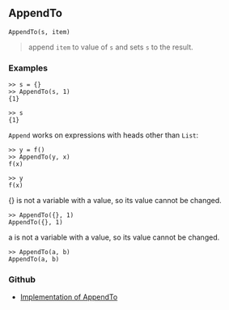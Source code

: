 ## AppendTo

```
AppendTo(s, item)
```

> append `item` to value of `s` and sets `s` to the result.

### Examples

```  
>> s = {}    
>> AppendTo(s, 1)    
{1}    

>> s    
{1}    
```

`Append` works on expressions with heads other than `List`:  
  
```
>> y = f()  
>> AppendTo(y, x)    
f(x)    

>> y    
f(x)    
```

{} is not a variable with a value, so its value cannot be changed.

```
>> AppendTo({}, 1)     
AppendTo({}, 1)   
```

a is not a variable with a value, so its value cannot be changed.

```
>> AppendTo(a, b)    
AppendTo(a, b)  
``` 

### Github

* [Implementation of AppendTo](https://github.com/axkr/symja_android_library/blob/master/symja_android_library/matheclipse-core/src/main/java/org/matheclipse/core/builtin/ListFunctions.java#L699) 
